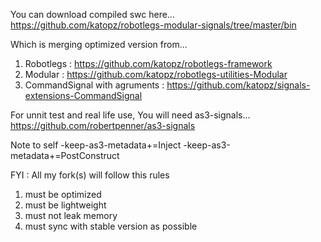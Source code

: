 You can download compiled swc here...
https://github.com/katopz/robotlegs-modular-signals/tree/master/bin

Which is merging optimized version from...
1. Robotlegs : https://github.com/katopz/robotlegs-framework
2. Modular : https://github.com/katopz/robotlegs-utilities-Modular
3. CommandSignal with agruments : https://github.com/katopz/signals-extensions-CommandSignal

For unnit test and real life use, You will need as3-signals...
https://github.com/robertpenner/as3-signals

Note to self
-keep-as3-metadata+=Inject -keep-as3-metadata+=PostConstruct

FYI : All my fork(s) will follow this rules
1. must be optimized
2. must be lightweight
3. must not leak memory
4. must sync with stable version as possible